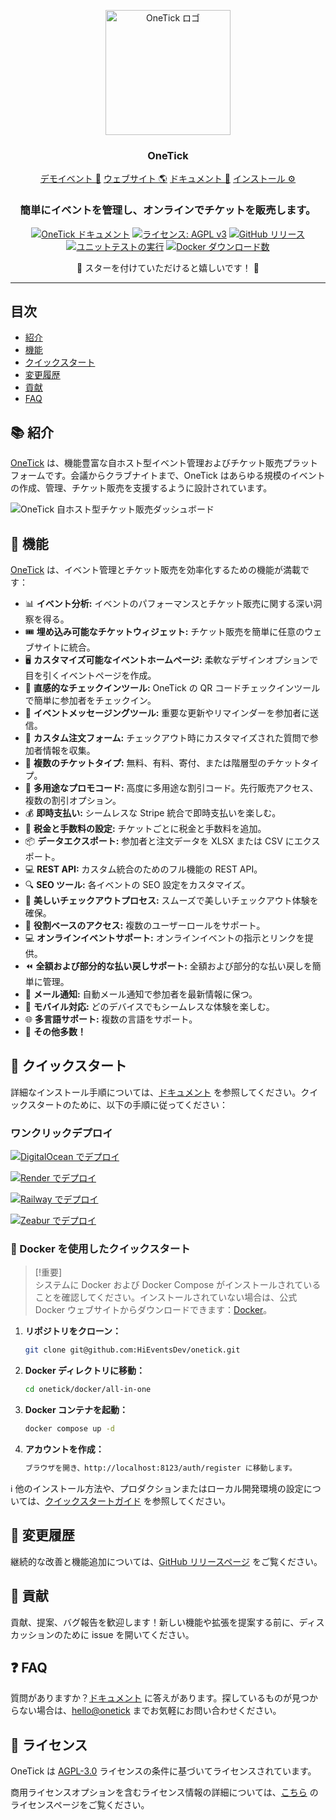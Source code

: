<p align="center">
  <img src="https://onetick-public.s3.us-west-1.amazonaws.com/website/onetick-rainbow.png?v=1" alt="OneTick ロゴ" width="200px">
</p>
<h3 align="center">OneTick</h3>
<p align="center">
<a href="https://demo.onetick/event/1/dog-conf-2030">デモイベント 🌟</a> <a href="https://onetick?utm_source=gh-readme">ウェブサイト 🌎</a>  <a href="https://onetick/docs">ドキュメント 📄</a>  <a href="https://onetick/docs/getting-started?utm_source=gh-readme">インストール ⚙️</a>
</p>

<h3 align="center">
 簡単にイベントを管理し、オンラインでチケットを販売します。
</h3>

<div align="center">

[![OneTick ドキュメント](https://img.shields.io/badge/docs-onetick-blue)](https://onetick/docs)
[![ライセンス: AGPL v3](https://img.shields.io/badge/License-AGPL_v3-blue.svg)](https://github.com/HiEventsDev/onetick/LICENCE)
[![GitHub リリース](https://img.shields.io/github/v/release/HiEventsDev/onetick?include_prereleases)](https://github.com/HiEventsDev/onetick/releases)
[![ユニットテストの実行](https://github.com/HiEventsDev/onetick/actions/workflows/unit-tests.yml/badge.svg?event=push)](https://github.com/HiEventsDev/onetick/actions/workflows/unit-tests.yml)
[![Docker ダウンロード数](https://img.shields.io/docker/pulls/daveearley/onetick-all-in-one)](https://hub.docker.com/r/daveearley/onetick-all-in-one)

</div>

<div align="center">
 🌟 スターを付けていただけると嬉しいです！ 🌟
</div>

<hr/>

## 目次

- [紹介](#-紹介)
- [機能](#-機能)
- [クイックスタート](#-クイックスタート)
- [変更履歴](#-変更履歴)
- [貢献](#-貢献)
- [FAQ](#-faq)

## 📚 紹介

<a href="https://onetick">OneTick</a> は、機能豊富な自ホスト型イベント管理およびチケット販売プラットフォームです。会議からクラブナイトまで、OneTick はあらゆる規模のイベントの作成、管理、チケット販売を支援するように設計されています。

<img alt="OneTick 自ホスト型チケット販売ダッシュボード" src="https://onetick-public.s3.us-west-1.amazonaws.com/website/dashboard-screenshot.png"/>

## 🌟 機能

<a href="https://onetick">OneTick</a> は、イベント管理とチケット販売を効率化するための機能が満載です：

- 📊 **イベント分析:** イベントのパフォーマンスとチケット販売に関する深い洞察を得る。
- 🎟 **埋め込み可能なチケットウィジェット:** チケット販売を簡単に任意のウェブサイトに統合。
- 🖥 **カスタマイズ可能なイベントホームページ:** 柔軟なデザインオプションで目を引くイベントページを作成。
- 🔑 **直感的なチェックインツール:** OneTick の QR コードチェックインツールで簡単に参加者をチェックイン。
- 💬 **イベントメッセージングツール:** 重要な更新やリマインダーを参加者に送信。
- 📝 **カスタム注文フォーム:** チェックアウト時にカスタマイズされた質問で参加者情報を収集。
- 🎫 **複数のチケットタイプ:** 無料、有料、寄付、または階層型のチケットタイプ。
- 💸 **多用途なプロモコード:** 高度に多用途な割引コード。先行販売アクセス、複数の割引オプション。
- 💰 **即時支払い:** シームレスな Stripe 統合で即時支払いを楽しむ。
- 🧾 **税金と手数料の設定:** チケットごとに税金と手数料を追加。
- 📦 **データエクスポート:** 参加者と注文データを XLSX または CSV にエクスポート。
- 💻 **REST API:** カスタム統合のためのフル機能の REST API。
- 🔍 **SEO ツール:** 各イベントの SEO 設定をカスタマイズ。
- 🛒 **美しいチェックアウトプロセス:** スムーズで美しいチェックアウト体験を確保。
- 🔐 **役割ベースのアクセス:** 複数のユーザーロールをサポート。
- 💻 **オンラインイベントサポート:** オンラインイベントの指示とリンクを提供。
- ⏪ **全額および部分的な払い戻しサポート:** 全額および部分的な払い戻しを簡単に管理。
- 📧 **メール通知:** 自動メール通知で参加者を最新情報に保つ。
- 📱 **モバイル対応:** どのデバイスでもシームレスな体験を楽しむ。
- 🌐 **多言語サポート:** 複数の言語をサポート。
- 🎉 **その他多数！**

## 🚀 クイックスタート

詳細なインストール手順については、[ドキュメント](https://onetick/docs/getting-started) を参照してください。クイックスタートのために、以下の手順に従ってください：

### ワンクリックデプロイ

[![DigitalOcean でデプロイ](https://www.deploytodo.com/do-btn-blue.svg)](https://github.com/HiEventsDev/onetick-digitalocean)

[![Render でデプロイ](https://render.com/images/deploy-to-render-button.svg)](https://github.com/HiEventsDev/onetick-render.com)

[![Railway でデプロイ](https://railway.app/button.svg)](https://railway.app/template/8CGKmu?referralCode=KvSr11)

[![Zeabur でデプロイ](https://zeabur.com/button.svg)](https://zeabur.com/templates/8DIRY6)

### 🐳 Docker を使用したクイックスタート

> [!重要]  
> システムに Docker および Docker Compose がインストールされていることを確認してください。インストールされていない場合は、公式 Docker ウェブサイトからダウンロードできます：[Docker](https://www.docker.com/get-started)。

1. **リポジトリをクローン：**
   ```bash
   git clone git@github.com:HiEventsDev/onetick.git
   ```

2. **Docker ディレクトリに移動：**
   ```bash
   cd onetick/docker/all-in-one
   ```

3. **Docker コンテナを起動：**
   ```bash
   docker compose up -d
   ```
4. **アカウントを作成：**
   ```bash
   ブラウザを開き、http://localhost:8123/auth/register に移動します。
   ```

ℹ️ 他のインストール方法や、プロダクションまたはローカル開発環境の設定については、[クイックスタートガイド](https://onetick/docs/getting-started) を参照してください。

## 📝 変更履歴

継続的な改善と機能追加については、[GitHub リリースページ](https://github.com/HiEventsDev/onetick/releases) をご覧ください。

## 🤝 貢献

貢献、提案、バグ報告を歓迎します！新しい機能や拡張を提案する前に、ディスカッションのために issue を開いてください。

## ❓ FAQ

質問がありますか？[ドキュメント](https://onetick/docs) に答えがあります。探しているものが見つからない場合は、[hello@onetick](mailto:hello@onetick) までお気軽にお問い合わせください。

## 📜 ライセンス

OneTick は [AGPL-3.0](https://github.com/HiEventsDev/onetick/blob/main/LICENCE) ライセンスの条件に基づいてライセンスされています。

商用ライセンスオプションを含むライセンス情報の詳細については、[こちら](https://onetick/licensing) のライセンスページをご覧ください。

